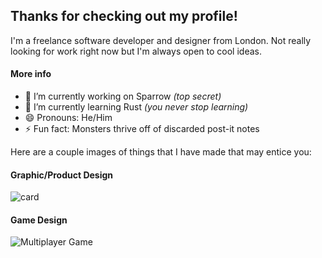 ## Thanks for checking out my profile!
I'm a freelance software developer and designer from London. Not really looking for work right now but I'm always open to cool ideas.

#### More info
- 🔭 I’m currently working on Sparrow _(top secret)_
- 🌱 I’m currently learning Rust _(you never stop learning)_
- 😄 Pronouns: He/Him
- ⚡ Fun fact: Monsters thrive off of discarded post-it notes

Here are a couple images of things that I have made that may entice you:
 
#### Graphic/Product Design
![](https://i.imgur.com/F9f9Ujy.jpg "card")

#### Game Design
![Multiplayer Game](https://pbs.twimg.com/media/EUgGOn3WsAIJTtN?format=jpg&name=4096x4096 "tggfd")

